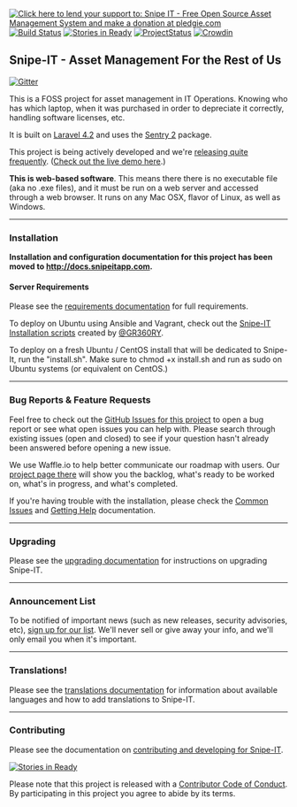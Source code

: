 [![Click here to lend your support to: Snipe IT - Free Open Source Asset Management System and make a donation at pledgie.com](https://pledgie.com/campaigns/22899.png?skin_name=chrome)](https://pledgie.com/campaigns/22899) [![Build Status](https://travis-ci.org/snipe/snipe-it.svg?branch=develop)](https://travis-ci.org/snipe/snipe-it) [![Stories in Ready](https://badge.waffle.io/snipe/snipe-it.png?label=ready&title=Ready)](http://waffle.io/snipe/snipe-it) [![ProjectStatus](http://stillmaintained.com/snipe/snipe-it.png)](http://stillmaintained.com/snipe/snipe-it) [![Crowdin](https://d322cqt584bo4o.cloudfront.net/snipe-it/localized.png)](https://crowdin.com/project/snipe-it)


## Snipe-IT - Asset Management For the Rest of Us

[![Gitter](https://badges.gitter.im/Join%20Chat.svg)](https://gitter.im/snipe/snipe-it?utm_source=badge&utm_medium=badge&utm_campaign=pr-badge&utm_content=badge)

This is a FOSS project for asset management in IT Operations. Knowing who has which laptop, when it was purchased in order to depreciate it correctly, handling software licenses, etc.

It is built on [Laravel 4.2](http://laravel.com) and uses the [Sentry 2](https://github.com/cartalyst/sentry) package.

This project is being actively developed and we're [releasing quite frequently](https://github.com/snipe/snipe-it/releases). ([Check out the live demo here](https://snipeitapp.com/demo/).)

__This is web-based software__. This means there there is no executable file (aka no .exe files), and it must be run on a web server and accessed through a web browser. It runs on any Mac OSX, flavor of Linux, as well as Windows.

-----

### Installation

__Installation and configuration documentation for this project has been moved to http://docs.snipeitapp.com.__

#### Server Requirements
Please see the [requirements documentation](http://docs.snipeitapp.com/requirements.html) for full requirements.


To deploy on Ubuntu using Ansible and Vagrant, check out the [Snipe-IT Installation scripts](https://github.com/GR360RY/snipeit-ansible) created by [@GR360RY](https://github.com/GR360RY/).

To deploy on a fresh Ubuntu / CentOS install that will be dedicated to Snipe-It, run the "install.sh". Make sure to chmod +x install.sh and run as sudo on Ubuntu systems (or equivalent on CentOS.)

-----
### Bug Reports & Feature Requests

Feel free to check out the [GitHub Issues for this project](https://github.com/snipe/snipe-it/issues) to open a bug report or see what open issues you can help with. Please search through existing issues (open and closed) to see if your question hasn't already been answered before opening a new issue.

We use Waffle.io to help better communicate our roadmap with users. Our [project page there](http://waffle.io/snipe/snipe-it) will show you the backlog, what's ready to be worked on, what's in progress, and what's completed.

If you're having trouble with the installation, please check the [Common Issues](http://docs.snipeitapp.com/common-issues.html) and [Getting Help](http://docs.snipeitapp.com/getting-help.html) documentation.

-----

### Upgrading

Please see the [upgrading documentation](http://docs.snipeitapp.com/upgrading.html) for instructions on upgrading Snipe-IT.

------
### Announcement List

To be notified of important news (such as new releases, security advisories, etc), [sign up for our list](http://eepurl.com/XyZKz). We'll never sell or give away your info, and we'll only email you when it's important.

------

### Translations!

Please see the [translations documentation](http://docs.snipeitapp.com/translations.html) for information about available languages and how to add translations to Snipe-IT.

-----

### Contributing

Please see the documentation on [contributing and developing for Snipe-IT](http://docs.snipeitapp.com/contributing.html).

[![Stories in Ready](https://badge.waffle.io/snipe/snipe-it.png?label=ready+for+dev&title=Ready+for+Development)](http://waffle.io/snipe/snipe-it)

Please note that this project is released with a [Contributor Code of Conduct](CODE_OF_CONDUCT.md). By participating in this project you agree to abide by its terms.
